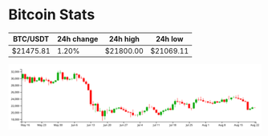 # Bitcoin Stats

BTC/USDT|24h change|24h high|24h low|
|---|---|---|---|
|$21475.81|1.20%|$21800.00|$21069.11|

<img src="./chart.svg">

